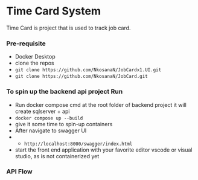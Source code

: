 # Time Card System #
Time Card is project that is used to track job card.

###  Pre-requisite  ###
  * Docker Desktop 
  * clone the repos
  * ``` git clone https://github.com/NkosanaN/JobCardx1.UI.git ```
  * ``` git clone https://github.com/NkosanaN/JobCard.git ```
    
### To spin up the backend api project Run ###
 * Run docker compose cmd at the root folder of backend project it will create sqlserver + api
 * ```` docker compose up --build ````
 * give it some time to spin-up containers
 * After navigate to swagger UI
 * * ```http://localhost:8000/swagger/index.html```
 * start the front end application with your favorite editor vscode or visual studio, as is not containerized yet

 ### API Flow ###

